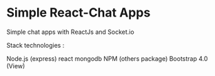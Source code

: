 # Simple React-Chat Apps
Simple chat apps with ReactJs and Socket.io

Stack technologies :

Node.js (express)
react
mongodb
NPM (others package)
Bootstrap 4.0 (View)
